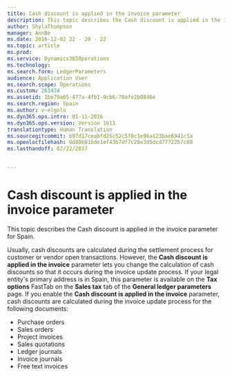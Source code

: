 ```yaml
---
title: Cash discount is applied in the invoice parameter
description: This topic describes the Cash discount is applied in the invoice parameter for Spain.
author: ShylaThompson
manager: AnnBe
ms.date: 2016-12-02 22 - 20 - 22
ms.topic: article
ms.prod: 
ms.service: Dynamics365Operations
ms.technology: 
ms.search.form: LedgerParameters
audience: Application User
ms.search.scope: Operations
ms.custom: 261474
ms.assetid: 1be79a65-477a-4fb1-9cb6-70afe2b0846e
ms.search.region: Spain
ms.author: v-elgolu
ms.dyn365.ops.intro: 01-11-2016
ms.dyn365.ops.version: Version 1611
translationtype: Human Translation
ms.sourcegitcommit: b97d17ceabfd25c52c5f0c1e96a123bae6941c5a
ms.openlocfilehash: 0d88601bde1ef43b7df7c28e3d5dcd77722b7c80
ms.lasthandoff: 02/22/2017


---
```


# <a name="cash-discount-is-applied-in-the-invoice-parameter"></a>Cash discount is applied in the invoice parameter

This topic describes the Cash discount is applied in the invoice parameter for Spain.

Usually, cash discounts are calculated during the settlement process for customer or vendor open transactions. However, the **Cash discount is applied in the invoice** parameter lets you change the calculation of cash discounts so that it occurs during the invoice update process. If your legal entity's primary address is in Spain, this parameter is available on the **Tax options** FastTab on the **Sales tax** tab of the **General ledger parameters** page. If you enable the **Cash discount is applied in the invoice** parameter, cash discounts are calculated during the invoice update process for the following documents:

-   Purchase orders
-   Sales orders
-   Project invoices
-   Sales quotations
-   Ledger journals
-   Invoice journals
-   Free text invoices




